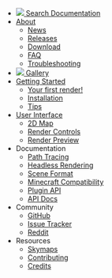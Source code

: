 * <a href="/search.html"><img src="/search.png">&nbsp;Search Documentation</a>
* [About](/index.html)
    * [News](/news.html)
    * [Releases](https://www.reddit.com/user/releasebot.rss)
    * [Download](/download.html)
    * [FAQ](/faq.html)
    * [Troubleshooting](/troubleshooting.html)
* <a href="/gallery.html"><img src="/gallery.png">&nbsp;Gallery</a>
* [Getting Started](/getting_started.html)
    * [Your first render!](/your_first_render.html)
    * [Installation](/install.html)
    * [Tips](/tips.html)
* [User Interface](/user_interface.html)
    * [2D Map](/2d_map.html)
    * [Render Controls](/render_controls.html)
    * [Render Preview](/render_preview.html)
* Documentation
    * [Path Tracing](/path_tracing.html)
    * [Headless Rendering](/headless.html)
    * [Scene Format](/scene_format.html)
    * [Minecraft Compatibility](/minecraft_compatibility.html)
    * [Plugin API](/plugin_api.html)
    * [API Docs](/api/)
* Community
    * [GitHub](https://github.com/llbit/chunky)
    * [Issue Tracker](https://github.com/llbit/chunky/issues)
    * [Reddit](http://www.reddit.com/r/chunky)
* Resources
    * [Skymaps](/skymaps.html)
    * [Contributing](/contributing.html)
    * [Credits](/credits.html)
